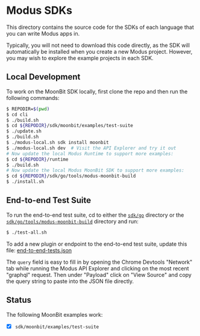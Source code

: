 # Modus SDKs

This directory contains the source code for the SDKs of each language that you can write Modus apps
in.

Typically, you will not need to download this code directly, as the SDK will automatically be
installed when you create a new Modus project. However, you may wish to explore the example projects
in each SDK.

## Local Development

To work on the MoonBit SDK locally, first clone the repo and then run the following commands:

```bash
$ REPODIR=$(pwd)
$ cd cli
$ ./build.sh
$ cd ${REPODIR}/sdk/moonbit/examples/test-suite
$ ./update.sh
$ ./build.sh
$ ./modus-local.sh sdk install moonbit
$ ./modus-local.sh dev  # Visit the API Explorer and try it out
# Now update the local Modus Runtime to support more examples:
$ cd ${REPODIR}/runtime
$ ./build.sh
# Now update the local Modus MoonBit SDK to support more examples:
$ cd ${REPODIR}/sdk/go/tools/modus-moonbit-build
$ ./install.sh
```

## End-to-end Test Suite

To run the end-to-end test suite, cd to either the [`sdk/go`](/sdk/go) directory
or the [`sdk/go/tools/modus-moonbit-build`](/sdk/go/tools/modus-moonbit-build) directory and run:

```bash
$ ./test-all.sh
```

To add a new plugin or endpoint to the end-to-end test suite, update this file:
[end-to-end-tests.json](/sdk/go/tools/modus-moonbit-build/end-to-end-tests.json)

The `query` field is easy to fill in by opening the Chrome Devtools "Network"
tab while running the Modus API Explorer and clicking on the most recent
"graphql" request. Then under "Payload" click on "View Source" and copy
the query string to paste into the JSON file directly.

## Status

The following MoonBit examples work:

- [x] `sdk/moonbit/examples/test-suite`
